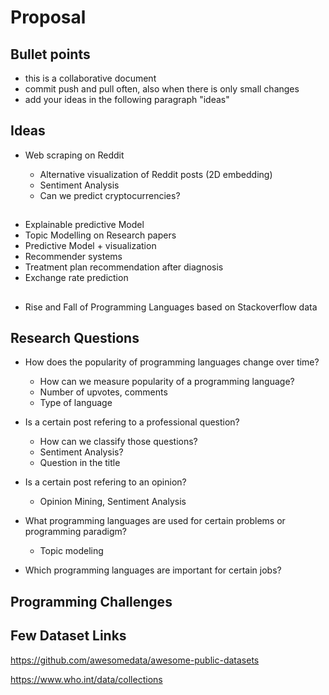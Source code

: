 # Proposal

## Bullet points

- this is a collaborative document
- commit push and pull often, also when there is only small changes
- add your ideas in the following paragraph "ideas"

## Ideas
 - Web scraping on Reddit

    - Alternative visualization of Reddit posts (2D embedding)
    - Sentiment Analysis
    - Can we predict cryptocurrencies? 

##
- Explainable predictive Model
- Topic Modelling on Research papers
- Predictive Model + visualization
- Recommender systems
- Treatment plan recommendation after diagnosis
- Exchange rate prediction

##
- Rise and Fall of Programming Languages based on Stackoverflow data

## Research Questions
- How does the popularity of programming languages change over time?
  - How can we measure popularity of a programming language?
  - Number of upvotes, comments
  - Type of language

- Is a certain post refering to a professional question?
  - How can we classify those questions?
  - Sentiment Analysis? 
  - Question in the title

- Is a certain post refering to an opinion?
  - Opinion Mining, Sentiment Analysis
- What programming languages are used for certain problems or programming paradigm?
  - Topic modeling
 
- Which programming languages are important for certain jobs?

## Programming Challenges


## Few Dataset Links 
https://github.com/awesomedata/awesome-public-datasets

https://www.who.int/data/collections

